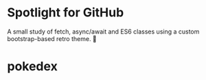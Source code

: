 # Spotlight for GitHub

A small study of fetch, async/await and ES6 classes using a custom bootstrap-based retro theme. 🔦
# pokedex
